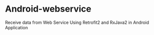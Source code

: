# Android-webservice
Receive data from Web Service Using Retrofit2 and RxJava2 in Android Application

